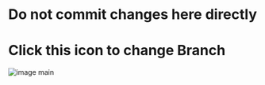 # Do not commit changes here directly
# Click this icon to change Branch
![image](https://user-images.githubusercontent.com/81282470/224115277-9927f480-7109-4823-a565-9d630d51cca6.png)
 main
